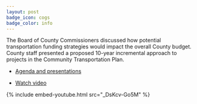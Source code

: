 ```yaml
---
layout: post
badge_icon: cogs
badge_color: info
---
```


The Board of County Commissioners discussed how potential transportation funding strategies would impact the overall County budget. County staff presented a proposed 10-year incremental approach to projects in the Community Transportation Plan.

* [Agenda and presentations](http://agenda.hillsboroughcounty.org/cache/00003/671/02-24-16%20County%20Budget%20Transportation%20WS.pdf)

* [Watch video](http://65.49.32.144/Hillsborough/260adf92-a2d4-4b5e-b541-81a849513198/BOCC_Workshop_2_24_2016/presentation_file/mgpresenter.html?Stream=low)

{% include embed-youtube.html src="_DsKcv-Go5M" %}
